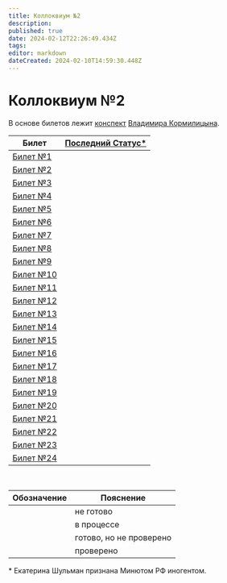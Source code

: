 ```yaml
---
title: Коллоквиум №2
description: 
published: true
date: 2024-02-12T22:26:49.434Z
tags: 
editor: markdown
dateCreated: 2024-02-10T14:59:30.448Z
---
```


# Коллоквиум №2

В основе билетов лежит [конспект](https://github.com/i80287/Calculus-HSE-SE) [Владимира Кормилицына](https://i8088_t.t.me).

| Билет | [Последний Статус*](https://www.youtube.com/live/GVzBCGeE7Vg?si=5bZzIKPlkg59wzEG) |
| --- | --- |
| [Билет №1](/matan/kollok2/1) | <div class='box green'>&nbsp;</div> |
| [Билет №2](/matan/kollok2/2) | <div class='box orange'>&nbsp;</div> |
| [Билет №3](/matan/kollok2/3) | <div class='box orange'>&nbsp;</div> |
| [Билет №4](/matan/kollok2/4) | <div class='box cgreen'>&nbsp;</div> |
| [Билет №5](/matan/kollok2/5) | <div class='box cgreen'>&nbsp;</div> |
| [Билет №6](/matan/kollok2/6) | <div class='box orange'>&nbsp;</div> |
| [Билет №7](/matan/kollok2/7) | <div class='box orange'>&nbsp;</div> |
| [Билет №8](/matan/kollok2/8) | <div class='box orange'>&nbsp;</div> |
| [Билет №9](/matan/kollok2/9) | <div class='box cgreen'>&nbsp;</div> |
| [Билет №10](/matan/kollok2/10) | <div class='box cgreen'>&nbsp;</div> |
| [Билет №11](/matan/kollok2/11) | <div class='box orange'>&nbsp;</div> |
| [Билет №12](/matan/kollok2/12) | <div class='box red'>&nbsp;</div> |
| [Билет №13](/matan/kollok2/13) | <div class='box cgreen'>&nbsp;</div> |
| [Билет №14](/matan/kollok2/14) | <div class='box orange'>&nbsp;</div> |
| [Билет №15](/matan/kollok2/15) | <div class='box orange'>&nbsp;</div> |
| [Билет №16](/matan/kollok2/16) | <div class='box orange'>&nbsp;</div> |
| [Билет №17](/matan/kollok2/17) | <div class='box red'>&nbsp;</div> |
| [Билет №18](/matan/kollok2/18) | <div class='box red'>&nbsp;</div> |
| [Билет №19](/matan/kollok2/19) | <div class='box red'>&nbsp;</div> |
| [Билет №20](/matan/kollok2/20) | <div class='box red'>&nbsp;</div> |
| [Билет №21](/matan/kollok2/21) | <div class='box red'>&nbsp;</div> |
| [Билет №22](/matan/kollok2/22) | <div class='box red'>&nbsp;</div> |
| [Билет №23](/matan/kollok2/23) | <div class='box red'>&nbsp;</div> |
| [Билет №24](/matan/kollok2/24) | <div class='box red'>&nbsp;</div> |

&nbsp;

| Обозначение | Пояснение |
| --- | --- |
| <div class='box red'>&nbsp;</div> | не готово |
| <div class='box orange'>&nbsp;</div> | в процессе |
| <div class='box cgreen'>&nbsp;</div> | готово, но не проверено |
| <div class='box green'>&nbsp;</div> | проверено |

\* Екатерина Шульман признана Минютом РФ иногентом.